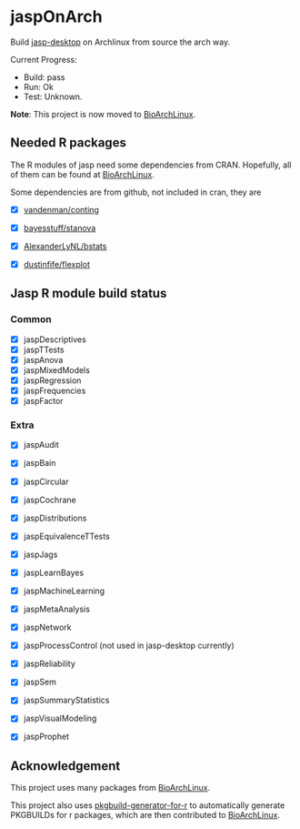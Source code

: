 # jaspOnArch
Build [jasp-desktop](https://github.com/jasp-stats/jasp-desktop) on Archlinux from source the arch way.

Current Progress: 
* Build: pass
* Run: Ok
* Test: Unknown.

**Note**: This project is now moved to [BioArchLinux](https://github.com/BioArchLinux/Packages/tree/master/BioArchLinux/jasp-desktop). 


## Needed R packages
The R modules of jasp need some dependencies from CRAN.
Hopefully, all of them can be found at [BioArchLinux](https://github.com/BioArchLinux/Packages).

Some dependencies are from github, not included in cran, they are 
- [x] [vandenman/conting](https://github.com/vandenman/conting)
- [x] [bayesstuff/stanova](https://github.com/bayesstuff/stanova)
- [x] [AlexanderLyNL/bstats](https://github.com/AlexanderLyNL/bstats)
- [x] [dustinfife/flexplot](https://github.com/dustinfife/flexplot)


## Jasp R module build status
### Common
- [x] jaspDescriptives
- [x] jaspTTests
- [x] jaspAnova
- [x] jaspMixedModels
- [x] jaspRegression
- [x] jaspFrequencies
- [x] jaspFactor

### Extra
- [x] jaspAudit
- [x] jaspBain
- [x] jaspCircular
- [x] jaspCochrane
- [x] jaspDistributions
- [x] jaspEquivalenceTTests
- [x] jaspJags
- [x] jaspLearnBayes
- [x] jaspMachineLearning
- [x] jaspMetaAnalysis
- [x] jaspNetwork
- [x] jaspProcessControl (not used in jasp-desktop currently)
- [x] jaspReliability
- [x] jaspSem
- [x] jaspSummaryStatistics
- [x] jaspVisualModeling
- [x] jaspProphet





## Acknowledgement
This project uses many packages from [BioArchLinux](https://github.com/BioArchLinux/Packages).

This project also uses [pkgbuild-generator-for-r](https://github.com/hubutui/pkgbuild-generator-for-r) to automatically generate PKGBUILDs for r packages, which are then contributed to [BioArchLinux](https://github.com/BioArchLinux/Packages).